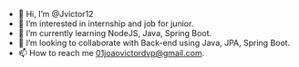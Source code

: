 - 👋 Hi, I’m @Jvictor12
- 👀 I’m interested in internship and job for junior.
- 🌱 I’m currently learning NodeJS, Java, Spring Boot.
- 💞️ I’m looking to collaborate with Back-end using Java, JPA, Spring Boot. 
- 📫 How to reach me 01joaovictordvp@gmail.com.

<!---
Jvictor12/Jvictor12 is a ✨ special ✨ repository because its `README.md` (this file) appears on your GitHub profile.
You can click the Preview link to take a look at your changes.
--->
